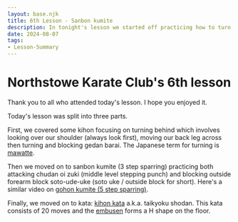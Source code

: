 ```yaml
---
layout: base.njk
title: 6th Lesson - Sanbon kumite
description: In tonight's lesson we started off practicing how to turn. We then moved on to 3 step sparring with jodan and chudan attacks. We then ended with kihon kata.
date: 2024-08-07
tags: 
- Lesson-Summary
---
```

# Northstowe Karate Club's 6th lesson

Thank you to all who attended today's lesson. I hope you enjoyed it.

Today's lesson was split into three parts.

First, we covered some kihon focusing on turning behind which involves looking over our shoulder (always look first), moving our back leg across then turning and blocking gedan barai. The Japanese term for turning is [mawatte](https://www.youtube.com/watch?v=8en-zWmtAoI).

Then we moved on to sanbon kumite (3 step sparring) practicing both attacking chudan oi zuki (middle level stepping punch) and blocking outside forearm block soto-ude-uke (soto uke / outside block for short). Here's a similar video on [gohon kumite (5 step sparring)](https://www.youtube.com/watch?v=v6RB3gW-_Po).

Finally, we moved on to kata: [kihon kata](https://www.youtube.com/watch?v=jJsSGHYF7_s) a.k.a. taikyoku shodan. This kata consists of 20 moves and the [embusen](https://en.wikipedia.org/wiki/Embusen) forms a H shape on the floor.
